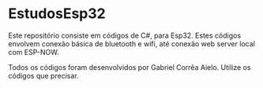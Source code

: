 # EstudosEsp32

Este repositório consiste em códigos de C#, para Esp32. Estes códigos envolvem conexão básica de bluetooth e wifi, até conexão web server local com ESP-NOW. 

Todos os códigos foram desenvolvidos por Gabriel Corrêa Aielo. Utilize os códigos que precisar.
